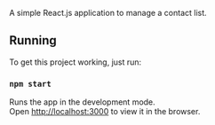 A simple React.js application to manage a contact list.

## Running

To get this project working, just run: 

### `npm start`

Runs the app in the development mode.<br>
Open [http://localhost:3000](http://localhost:3000) to view it in the browser.


